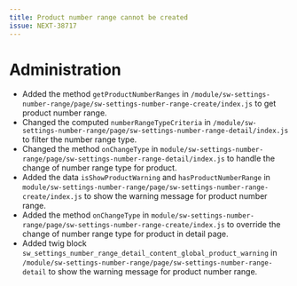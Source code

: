 ```yaml
---
title: Product number range cannot be created
issue: NEXT-38717
---
```

# Administration
* Added the method `getProductNumberRanges` in `/module/sw-settings-number-range/page/sw-settings-number-range-create/index.js` to get product number range. 
* Changed the computed `numberRangeTypeCriteria` in `/module/sw-settings-number-range/page/sw-settings-number-range-detail/index.js` to filter the number range type.
* Changed the method `onChangeType` in `module/sw-settings-number-range/page/sw-settings-number-range-detail/index.js` to handle the change of number range type for product.
* Added the data `isShowProductWarning` and `hasProductNumberRange` in `module/sw-settings-number-range/page/sw-settings-number-range-create/index.js` to show the warning message for product number range.
* Added the method `onChangeType` in `module/sw-settings-number-range/page/sw-settings-number-range-create/index.js` to override the change of number range type for product in detail page.
* Added twig block `sw_settings_number_range_detail_content_global_product_warning` in `/module/sw-settings-number-range/page/sw-settings-number-range-detail` to show the warning message for product number range.
